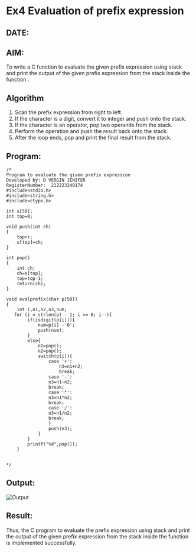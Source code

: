 # Ex4 Evaluation of prefix expression
## DATE:
## AIM:
To write a C function to evaluate the given prefix expression using stack and print the output of the given prefix expression from the stack inside the function . 

## Algorithm
1. Scan the prefix expression from right to left.
2. If the character is a digit, convert it to integer and push onto the stack.
3. If the character is an operator, pop two operands from the stack.
4. Perform the operation and push the result back onto the stack.
5. After the loop ends, pop and print the final result from the stack.  

## Program:
```
/*
Program to evaluate the given prefix expression
Developed by: D VERGIN JENIFER
RegisterNumber:  212223240174
#include<stdio.h>
#include<string.h>
#include<ctype.h>

int s[50];
int top=0;

void push(int ch)
{
	top++;
	s[top]=ch;
}

int pop()
{
	int ch;
	ch=s[top];
	top=top-1;
	return(ch);
}

void evalprefix(char p[50])
{
    int i,n1,n2,n3,num;
   for (i = strlen(p) - 1; i >= 0; i--){
        if(isdigit(p[i])){
            num=p[i] -'0';
            push(num);
        }
        else{
            n1=pop();
            n2=pop();
            switch(p[i]){
                case '+':
                    n3=n1+n2;
                    break;
                case '-':
                n3=n1-n2;
                break;
                case '*':
                n3=n1*n2;
                break;
                case '/':
                n3=n1/n2;
                break;
                }
                push(n3);
            }
        }
        printf("%d",pop());
    }


*/
```

## Output:

![Output](img/evalpre.pngs)

## Result:
Thus, the C program to evaluate the prefix expression using stack and print the output of the given prefix expression from the stack inside the function is implemented successfully.
